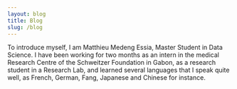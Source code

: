 ```yaml
---
layout: blog
title: Blog
slug: /blog
---
```


To introduce myself, I am Matthieu Medeng Essia, Master Student in Data Science. I have been working for two months as an intern in the medical Research Centre of the Schweitzer Foundation in Gabon, as a research student in a Research Lab, and learned several languages that I speak quite well, as French, German, Fang, Japanese and Chinese for instance.
<br />

